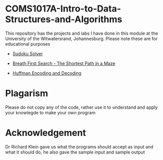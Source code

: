 # COMS1017A-Intro-to-Data-Structures-and-Algorithms

This repository has the projects and labs I have done in this module at the University of the Witwatersrand, Johannesburg. Please note these are for educational purposes

* [Sudoku Solver](https://github.com/muaazbassa/COMS1017A-Intro-to-Data-Structures-and-Algorithms/tree/main/Sudoku%20Solver)

* [Breath First Search - The Shortest Path in a Maze](https://github.com/muaazbassa/COMS1017A-Intro-to-Data-Structures-and-Algorithms/tree/main/Breath%20First%20Search%20-%20The%20Shortest%20Path%20in%20a%20Maze)

* [Huffman Encoding and Decoding](https://github.com/muaazbassa/COMS1017A-Intro-to-Data-Structures-and-Algorithms/tree/main/Huffman%20Encoding%20and%20Decoding)

# Plagarism 
Please do not copy any of the code, rather use it to understand and apply your knowlegde to make your own program

# Acknowledgement
Dr Richard Klein gave us what the programs should accept as input and what it should do, he also gave the sample input and sample output


